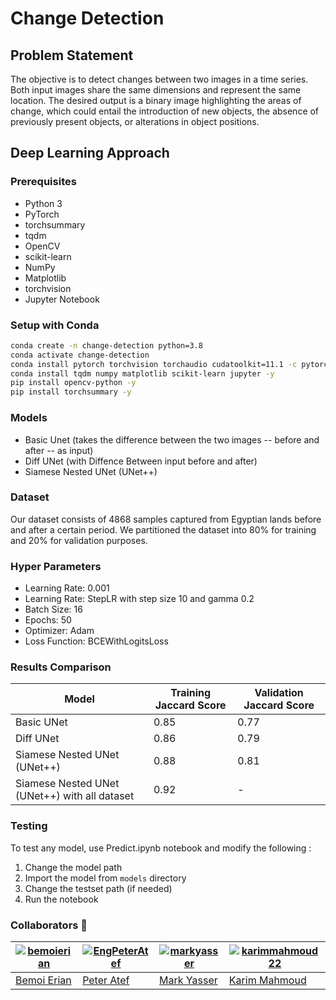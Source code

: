 # Change Detection

## Problem Statement

The objective is to detect changes between two images in a time series. Both input images share the same dimensions and represent the same location. The desired output is a binary image highlighting the areas of change, which could entail the introduction of new objects, the absence of previously present objects, or alterations in object positions.

## Deep Learning Approach

### Prerequisites

- Python 3
- PyTorch
- torchsummary
- tqdm
- OpenCV
- scikit-learn
- NumPy
- Matplotlib
- torchvision
- Jupyter Notebook

### Setup with Conda

```bash
conda create -n change-detection python=3.8
conda activate change-detection
conda install pytorch torchvision torchaudio cudatoolkit=11.1 -c pytorch -c nvidia -y
conda install tqdm numpy matplotlib scikit-learn jupyter -y
pip install opencv-python -y
pip install torchsummary -y
```

### Models

- Basic Unet (takes the difference between the two images -- before and after -- as input)
- Diff UNet (with Diffence Between input before and after)
- Siamese Nested UNet (UNet++)

### Dataset

Our dataset consists of 4868 samples captured from Egyptian lands before and after a certain period. We partitioned the dataset into 80% for training and 20% for validation purposes.

### Hyper Parameters

- Learning Rate: 0.001
- Learning Rate: StepLR with step size 10 and gamma 0.2
- Batch Size: 16
- Epochs: 50
- Optimizer: Adam
- Loss Function: BCEWithLogitsLoss

### Results Comparison

| Model                                         | Training Jaccard Score | Validation Jaccard Score |
| --------------------------------------------- | ---------------------- | ------------------------ |
| Basic UNet                                    | 0.85                   | 0.77                     |
| Diff UNet                                     | 0.86                   | 0.79                     |
| Siamese Nested UNet (UNet++)                  | 0.88                   | 0.81                     |
| Siamese Nested UNet (UNet++) with all dataset | 0.92                   | -                        |

### Testing

To test any model, use Predict.ipynb notebook and modify the following :

1. Change the model path
2. Import the model from `models` directory
3. Change the testset path (if needed)
4. Run the notebook

### Collaborators :handshake:

| [![bemoierian](https://avatars.githubusercontent.com/u/72103362?v=4)](https://github.com/bemoierian) | [![EngPeterAtef](https://avatars.githubusercontent.com/u/75852529?v=4)](https://github.com/EngPeterAtef) | [![markyasser](https://avatars.githubusercontent.com/u/82395903?v=4)](https://github.com/markyasser) | [![karimmahmoud22](https://avatars.githubusercontent.com/u/82693464?v=4)](https://github.com/karimmahmoud22) |
| ---------------------------------------------------------------------------------------------------- | -------------------------------------------------------------------------------------------------------- | ---------------------------------------------------------------------------------------------------- | ------------------------------------------------------------------------------------------------------------ |
| [Bemoi Erian](https://github.com/bemoierian)                                                         | [Peter Atef](https://github.com/EngPeterAtef)                                                            | [Mark Yasser](https://github.com/markyasser)                                                         | [Karim Mahmoud](https://github.com/karimmahmoud22)                                                           |
